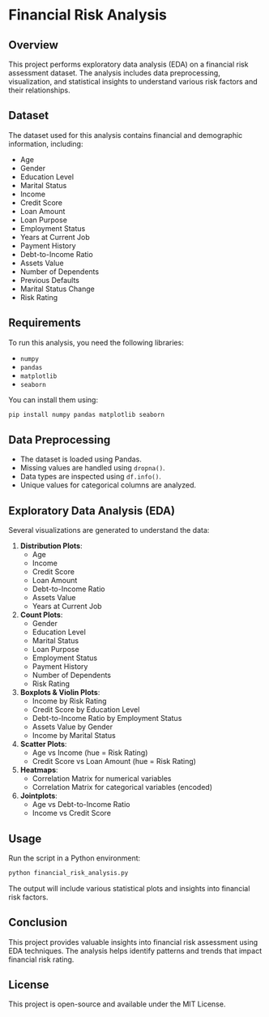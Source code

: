 # Financial Risk Analysis

## Overview
This project performs exploratory data analysis (EDA) on a financial risk assessment dataset. The analysis includes data preprocessing, visualization, and statistical insights to understand various risk factors and their relationships.

## Dataset
The dataset used for this analysis contains financial and demographic information, including:
- Age
- Gender
- Education Level
- Marital Status
- Income
- Credit Score
- Loan Amount
- Loan Purpose
- Employment Status
- Years at Current Job
- Payment History
- Debt-to-Income Ratio
- Assets Value
- Number of Dependents
- Previous Defaults
- Marital Status Change
- Risk Rating

## Requirements
To run this analysis, you need the following libraries:
- `numpy`
- `pandas`
- `matplotlib`
- `seaborn`

You can install them using:
```bash
pip install numpy pandas matplotlib seaborn
```

## Data Preprocessing
- The dataset is loaded using Pandas.
- Missing values are handled using `dropna()`.
- Data types are inspected using `df.info()`.
- Unique values for categorical columns are analyzed.

## Exploratory Data Analysis (EDA)
Several visualizations are generated to understand the data:
1. **Distribution Plots**:
   - Age
   - Income
   - Credit Score
   - Loan Amount
   - Debt-to-Income Ratio
   - Assets Value
   - Years at Current Job
2. **Count Plots**:
   - Gender
   - Education Level
   - Marital Status
   - Loan Purpose
   - Employment Status
   - Payment History
   - Number of Dependents
   - Risk Rating
3. **Boxplots & Violin Plots**:
   - Income by Risk Rating
   - Credit Score by Education Level
   - Debt-to-Income Ratio by Employment Status
   - Assets Value by Gender
   - Income by Marital Status
4. **Scatter Plots**:
   - Age vs Income (hue = Risk Rating)
   - Credit Score vs Loan Amount (hue = Risk Rating)
5. **Heatmaps**:
   - Correlation Matrix for numerical variables
   - Correlation Matrix for categorical variables (encoded)
6. **Jointplots**:
   - Age vs Debt-to-Income Ratio
   - Income vs Credit Score

## Usage
Run the script in a Python environment:
```bash
python financial_risk_analysis.py
```
The output will include various statistical plots and insights into financial risk factors.

## Conclusion
This project provides valuable insights into financial risk assessment using EDA techniques. The analysis helps identify patterns and trends that impact financial risk rating.

## License
This project is open-source and available under the MIT License.

